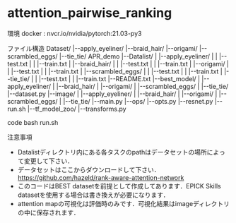 # attention_pairwise_ranking
環境
docker : nvcr.io/nvidia/pytorch:21.03-py3


ファイル構造
Dataset/
    |--apply_eyeliner/
    |--braid_hair/
    |--origami/
    |--scrambled_eggs/
    |--tie_tie/
APR_demo
    |--Datalist/
    |  |--apply_eyeliner/
    |  |  |--test.txt
    |  |  |--train.txt
    |  |--braid_hair/
    |  |  |--test.txt
    |  |  |--train.txt
    |  |--origami/
    |  |  |--test.txt
    |  |  |--train.txt
    |  |--scrambled_eggs/
    |  |  |--test.txt
    |  |  |--train.txt
    |  |--tie_tie/
    |  |  |--test.txt
    |  |  |--train.txt
    |--README.txt
    |--best_model/
    |  |--apply_eyeliner/
    |  |--braid_hair/
    |  |--origami/
    |  |--scrambled_eggs/
    |  |--tie_tie/
    |--dataset.py
    |--image/
    |  |--apply_eyeliner/
    |  |--braid_hair/
    |  |--origami/
    |  |--scrambled_eggs/
    |  |--tie_tie/
    |--main.py
    |--ops/
    |--opts.py
    |--resnet.py
    |--run.sh
    |--tf_model_zoo/
    |--transforms.py


code
bash run.sh 

注意事項
- Datalistディレクトリ内にある各タスクのpathはデータセットの場所によって変更して下さい．
- データセットはここからダウンロードして下さい．https://github.com/hazeld/rank-aware-attention-network
- このコードはBEST datasetを前提として作成してあります．EPICK Skills datasetを使用する場合は書き換えが必要になります．
- attention mapの可視化は評価時のみです．可視化結果はimageディレクトリの中に保存されます．

